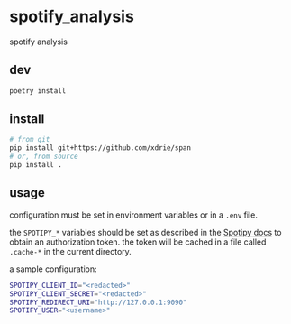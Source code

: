 # spotify_analysis

spotify analysis

## dev

```sh
poetry install
```

## install
```sh
# from git
pip install git+https://github.com/xdrie/span
# or, from source
pip install .
```

## usage

configuration must be set in environment variables or in a `.env` file.

the `SPOTIPY_*` variables should be set as described in the [Spotipy docs](https://spotipy.readthedocs.io/en/2.12.0/#authorization-code-flow)
to obtain an authorization token. the token will be cached in a file called `.cache-*` in the current directory.

a sample configuration:
```sh
SPOTIPY_CLIENT_ID="<redacted>"
SPOTIPY_CLIENT_SECRET="<redacted>"
SPOTIPY_REDIRECT_URI="http://127.0.0.1:9090"
SPOTIFY_USER="<username>"
```
